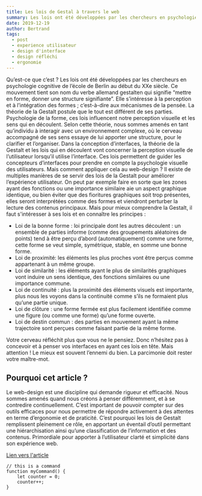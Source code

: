 ```yaml
---
title: Les lois de Gestal à travers le web
summary: Les lois ont été développées par les chercheurs en psychologie cognitive de l’école de Berlin au début du XXe siècle.
date: 2019-12-19
author: Bertrand
tags:
  - post
  - experience utilisateur
  - design d'interface
  - design réfléchi
  - ergonomie
---
```


Qu’est-ce que c’est ? Les lois ont été développées par les chercheurs en psychologie cognitive de l’école de Berlin au début du XXe siècle. Ce mouvement tient son nom du verbe allemand gestalten qui signifie “mettre en forme, donner une structure signifiante”.
Elle s’intéresse à la perception et à l’intégration des formes ; c’est-à-dire aux mécanismes de la pensée.
La théorie de la Gestalt postule que le tout est différent de ses parties. Psychologie de la forme, ces lois influencent notre perception visuelle et les sens qui en découlent. Selon cette théorie, nous sommes amenés en tant qu’individu à interagir avec un environnement complexe, où le cerveau accompagné de ses sens essaye de lui apporter une structure, pour le clarifier et l’organiser. Dans la conception d’interfaces, la théorie de la Gestalt et les lois qui en découlent vont concerner la perception visuelle de l’utilisateur lorsqu’il utilise l’interface. Ces lois permettent de guider les concepteurs d’interfaces pour prendre en compte la psychologie visuelle des utilisateurs. Mais comment appliquer cela au web-design ? Il existe de multiples manières de se servir des lois de la Gestalt pour améliorer l’expérience utilisateur. On peut par exemple faire en sorte que les zones ayant des fonctions ou une importance similaire aie un aspect graphique identique, ou bien éviter que des fioritures graphiques soit trop présentes, elles seront interprétées comme des formes et viendront perturber la lecture des contenus principaux. Mais pour mieux comprendre la Gestalt, il faut s'intéresser à ses lois et en connaître les principes :

- Loi de la bonne forme : loi principale dont les autres découlent : un ensemble de parties informe (comme des groupements aléatoires de points) tend à être perçu d’abord (automatiquement) comme une forme, cette forme se veut simple, symétrique, stable, en somme une bonne forme.
- Loi de proximité:  les éléments les plus proches vont être perçus comme appartenant à un même groupe.
- Loi de similarité : les éléments ayant le plus de similarités graphiques vont induire un sens identique, des fonctions similaires ou une importance commune.
- Loi de continuité : plus la proximité des éléments visuels est importante, plus nous les voyons dans la continuité comme s’ils ne formaient plus qu’une partie unique.
- Loi de clôture : une forme fermée est plus facilement identifiée comme une figure (ou comme une forme) qu’une forme ouverte.
- Loi de destin commun : des parties en mouvement ayant la même trajectoire sont perçues comme faisant partie de la même forme.

Votre cerveau réfléchit plus que vous ne le pensiez. Donc n’hésitez pas à concevoir et à penser vos interfaces en ayant ces lois en tête. Mais attention ! Le mieux est souvent l’ennemi du bien. La parcimonie doit rester votre maître-mot.


## Pourquoi cet article ?

Le web-design est une discipline qui demande rigueur et efficacité. Nous sommes amenés quand nous créons à penser différemment, et à se contredire continuellement. C’est important de pouvoir compter sur des outils efficaces pour nous permettre de répondre activement à des attentes en terme d’ergonomie et de praticité. C’est pourquoi les lois de Gestalt remplissent pleinement ce rôle, en apportant un éventail d’outil permettant une hiérarchisation ainsi qu’une classification de l’information et des contenus. Primordiale pour apporter à l’utilisateur clarté et simplicité dans son expérience web.

[Lien vers l'article](https://medium.com/@walrantmaxime/les-lois-de-gestalt-%C3%A0-travers-le-web-eb39ab6b6f0c)

``` text/2-3
// this is a command
function myCommand() {
	let counter = 0;
	counter++;
}
```
